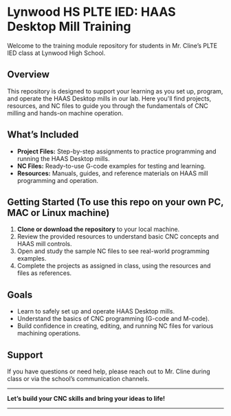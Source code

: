 # Lynwood HS PLTE IED: HAAS Desktop Mill Training

Welcome to the training module repository for students in Mr. Cline’s PLTE IED class at Lynwood High School.

## Overview

This repository is designed to support your learning as you set up, program, and operate the HAAS Desktop mills in our lab. Here you'll find projects, resources, and NC files to guide you through the fundamentals of CNC milling and hands-on machine operation.

## What’s Included

- **Project Files:** Step-by-step assignments to practice programming and running the HAAS Desktop mills.
- **NC Files:** Ready-to-use G-code examples for testing and learning.
- **Resources:** Manuals, guides, and reference materials on HAAS mill programming and operation.

## Getting Started (To use this repo on your own PC, MAC or Linux machine)

1. **Clone or download the repository** to your local machine.
2. Review the provided resources to understand basic CNC concepts and HAAS mill controls.
3. Open and study the sample NC files to see real-world programming examples.
4. Complete the projects as assigned in class, using the resources and files as references.

## Goals

- Learn to safely set up and operate HAAS Desktop mills.
- Understand the basics of CNC programming (G-code and M-code).
- Build confidence in creating, editing, and running NC files for various machining operations.

## Support

If you have questions or need help, please reach out to Mr. Cline during class or via the school’s communication channels.

---

**Let’s build your CNC skills and bring your ideas to life!**

---
